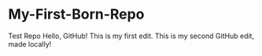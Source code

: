 # My-First-Born-Repo
Test Repo
Hello, GitHub! This is my first edit.
This is my second GitHub edit, made locally!
